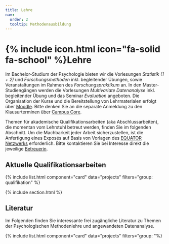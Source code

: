 ```yaml
---
title: Lehre
nav:
  order: 2
  tooltip: Methodenausbildung
---
```


# {% include icon.html icon="fa-solid fa-school" %}Lehre

Im Bachelor-Studium der Psychologie bieten wir die Vorlesungen *Statistik (1 + 2)* und *Forschungsmethoden* inkl. begleitender Übungen, sowie Veranstaltungen im Rahmen des *Forschungspraktikum* an. In den Master-Studiengängen werden die Vorlesungen *Multivariate Datenanalyse* inkl. begleitender Übung und das Seminar *Evaluation* angeboten.
Die Organisation der Kurse und die Bereitstellung von Lehrmaterialen erfolgt über [Moodle](https://moodle.psychologische-hochschule.de). Bitte denken Sie an die separate Anmeldung zu den Klausurterminen über [Campus Core](https://cc.phb.de). 

Themen für akademische Qualifikationsarbeiten (aka Abschlussarbeiten), die momentan vom Lehrstuhl betreut werden, finden Sie im folgenden Abschnitt. Um die Machbarkeit jeder Arbeit sicherzustellen, ist die Anfertigung eines Exposés auf Basis von Vorlagen des [EQUATOR Netzwerks](https://www.equator-network.org/) erforderlich. Bitte kontaktieren Sie bei Interesse direkt die jeweilige [Betreuerin](http://methodenlehre.phb.de/team).

## Aktuelle Qualifikationsarbeiten

{% include list.html component="card" data="projects" filters="group: qualifikation" %}

{% include section.html %}

## Literatur

Im Folgenden finden Sie interessante frei zugängliche Literatur zu Themen der Psychologischen Methodenlehre und angewandeten Datenanalyse.

{% include list.html component="card" data="projects" filters="group: "%}
